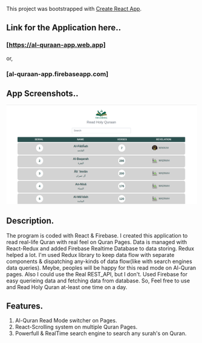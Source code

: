 This project was bootstrapped with [Create React App](https://github.com/facebook/create-react-app).

## Link for the Application here..
### [https://al-quraan-app.web.app]
or,
### [al-quraan-app.firebaseapp.com]

## App Screenshots..
  ![](./Demo.png)

## Description.
  The program is coded with React & Firebase. I created this application to read real-life Quran with real feel on Quran Pages. Data is managed with React-Redux and added Firebase Realtime Database to data storing. Redux helped a lot. I'm used Redux library to keep data flow with separate components & dispatching any-kinds of data flow(like with search engines data queries). Meybe, peoples will be happy for this read mode on Al-Quran pages. Also I could use the Real REST_API, but I don't. Used Firebase for easy querieing data and fetching data from database. So, Feel free to use and Read Holy Quran at-least one time on a day.
  
## Features.
  1. Al-Quran Read Mode switcher on Pages.
  2. React-Scrolling system on multiple Quran Pages.
  3. Powerfull & RealTime search engine to search any surah's on Quran.
